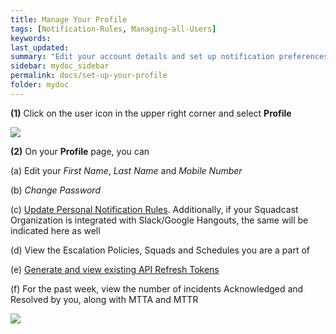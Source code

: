 ```yaml
---
title: Manage Your Profile
tags: [Notification-Rules, Managing-all-Users]
keywords:
last_updated:
summary: "Edit your account details and set up notification preferences"
sidebar: mydoc_sidebar
permalink: docs/set-up-your-profile
folder: mydoc
---
```


**(1)** Click on the user icon in the upper right corner and select **Profile**

![](images/manage_account_1.png)

**(2)** On your **Profile** page, you can 

(a) Edit your *First Name*, *Last Name* and *Mobile Number* 

(b) *Change Password*

(c) [Update Personal Notification Rules](notification-rules). Additionally, if your Squadcast Organization is integrated with Slack/Google Hangouts, the same will be indicated here as well

(d) View the Escalation Policies, Squads and Schedules you are a part of

(e) [Generate and view existing API Refresh Tokens](squadcast-public-api)

(f) For the past week, view the number of incidents Acknowledged and Resolved by you, along with MTTA and MTTR

![](images/manage_account_2.png)